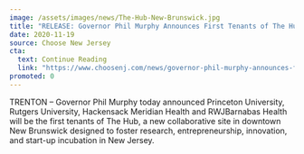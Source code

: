 ```yaml
---
image: /assets/images/news/The-Hub-New-Brunswick.jpg
title: "RELEASE: Governor Phil Murphy Announces First Tenants of The Hub in New Brunswick"
date: 2020-11-19
source: Choose New Jersey
cta:
  text: Continue Reading
  link: "https://www.choosenj.com/news/governor-phil-murphy-announces-first-tenants-of-the-hub-in-new-brunswick/"
promoted: 0
---
```


TRENTON – Governor Phil Murphy today announced Princeton University, Rutgers University, Hackensack Meridian Health and RWJBarnabas Health will be the first tenants of The Hub, a new collaborative site in downtown New Brunswick designed to foster research, entrepreneurship, innovation, and start-up incubation in New Jersey.
